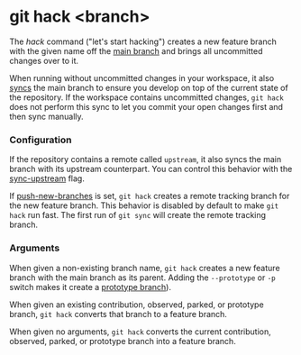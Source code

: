 # git hack &lt;branch&gt;

The _hack_ command ("let's start hacking") creates a new feature branch with the
given name off the [main branch](../preferences/main-branch.md) and brings all
uncommitted changes over to it.

When running without uncommitted changes in your workspace, it also
[syncs](sync.md) the main branch to ensure you develop on top of the current
state of the repository. If the workspace contains uncommitted changes,
`git hack` does not perform this sync to let you commit your open changes first
and then sync manually.

### Configuration

If the repository contains a remote called `upstream`, it also syncs the main
branch with its upstream counterpart. You can control this behavior with the
[sync-upstream](../preferences/sync-upstream.md) flag.

If [push-new-branches](../preferences/push-new-branches.md) is set, `git hack`
creates a remote tracking branch for the new feature branch. This behavior is
disabled by default to make `git hack` run fast. The first run of `git sync`
will create the remote tracking branch.

### Arguments

When given a non-existing branch name, `git hack` creates a new feature branch
with the main branch as its parent. Adding the `--prototype` or `-p` switch
makes it create a [prototype branch](../branch-types.md#prototype-branches)).

When given an existing contribution, observed, parked, or prototype branch,
`git hack` converts that branch to a feature branch.

When given no arguments, `git hack` converts the current contribution, observed,
parked, or prototype branch into a feature branch.
